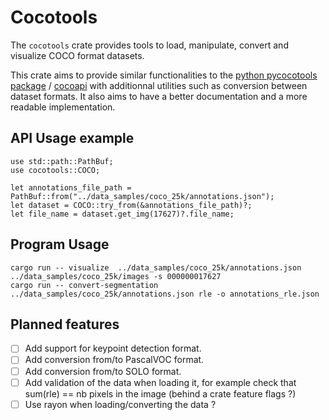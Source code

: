 # Cocotools
The `cocotools` crate provides tools to load, manipulate, convert and visualize COCO format datasets.

This crate aims to provide similar functionalities to the [python pycocotools package](https://pypi.org/project/pycocotools/) / [cocoapi](https://github.com/cocodataset/cocoapi) with additionnal utilities such as conversion between dataset formats. It also aims to have a better documentation and a more readable implementation.

## API Usage example
```
use std::path::PathBuf;
use cocotools::COCO;

let annotations_file_path = PathBuf::from("../data_samples/coco_25k/annotations.json");
let dataset = COCO::try_from(&annotations_file_path)?;
let file_name = dataset.get_img(17627)?.file_name;
```

## Program Usage

```
cargo run -- visualize  ../data_samples/coco_25k/annotations.json ../data_samples/coco_25k/images -s 000000017627
cargo run -- convert-segmentation ../data_samples/coco_25k/annotations.json rle -o annotations_rle.json
```

## Planned features
- [ ] Add support for keypoint detection format.
- [ ] Add conversion from/to PascalVOC format.
- [ ] Add conversion from/to SOLO format.
- [ ] Add validation of the data when loading it, for example check that sum(rle) == nb pixels in the image (behind a crate feature flags ?)
- [ ] Use rayon when loading/converting the data ?
